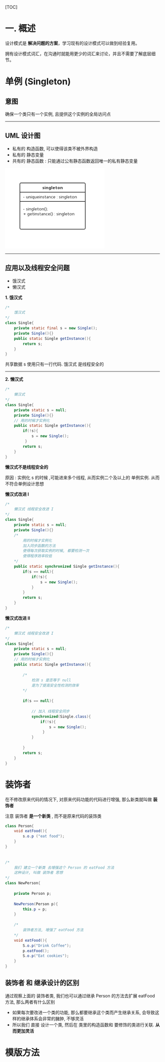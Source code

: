 [TOC]

# 一. 概述

设计模式是 **解决问题的方案**，学习现有的设计模式可以做到经验复用。

拥有设计模式词汇，在沟通时就能用更少的词汇来讨论，并且不需要了解底层细节。





# 单例 (Singleton)



## 意图

确保一个类只有一个实例, 且提供这个实例的全局访问点

<hr>

## UML 设计图

* 私有的 构造函数, 可以使得该类不被外界构造
* 私有的 静态变量
* 共有的 静态函数 : 只能通过公有静态函数返回唯一的私有静态变量

<img src ='image/2019-07-21-Singleton-uml.jpg' />

<hr>

## 应用以及线程安全问题

* 饿汉式
* 懒汉式



**1. 饿汉式**

~~~java
/*
	饿汉式
*/
class Single{
    private static final s = new Single();
    private Single(){}
    public static Single getInstance(){
        return s;
    }
}

~~~

共享数据 s 使用只有一行代码. 饿汉式 是线程安全的



<hr>

**2. 懒汉式**

~~~java
/*    
	懒汉式
*/
class Single{  
    private static s = null;    
    private Single(){}    
    // 用的时候才实例化     
    public static Single getInstance(){          
        if(!s){           
            s = new Single();        
         }        
        return s;   
    }
}
~~~

**懒汉式不是线程安全的**

原因 : 实例化 s 的时候 ,可能进来多个线程, 从而实例二个及以上的 单例实例. 从而不符合单例设计思想



**懒汉式改进 I**

~~~java
/*    
	懒汉式 线程安全改进 I
*/
class Single{  
    private static s = null;    
    private Single(){}       
    /*
    	用的时候才实例化  
    	加入同步函数的方法
    	使得每次获取实例的时候, 都要检测一次
    	使得程序效率较低
    */
    public static synchronized Single getInstance(){   
        if(s == null){
            if(!s){           
                s = new Single();        
            }        
        }
        return s;   
    }
}
~~~



**懒汉式改进 II**

~~~java
/*    
	懒汉式 线程安全改进 I
*/
class Single{  
    private static s = null;    
    private Single(){}    
    // 用的时候才实例化     
    public static Single getInstance(){   
        
        /*
        	检测 s 是否等于 null
        	是为了提高安全性检测的效率
        */
        
        if(s == null){
            
            // 加入 线程安全同步
            synchronized(Single.class){
                if(!s){           
                    s = new Single();        
                 }        
            }
            
        }
        return s;   
    }
}
~~~









# 装饰者

在不修改原来代码的情况下, 对原来代码功能的代码进行增强, 那么新类就叫做 **装饰者** 

注意 装饰者 **是一个新类** , 而不是原来代码的装饰类

~~~java
class Person{
    void eatFood(){
        s.o.p ("eat food");
    }
}


/*
	我们 建立一个新类 去增强这个 Person 的 eatFood 方法
	这种设计, 叫做 装饰者 思想
*/
class NewPerson{
    
    private Person p;
    
    NewPerson(Person p){
        this.p = p;
    }
    
    /*
    	装饰者方法, 增强了 eatFood 方法
    */
    void eatFood(){
        S.o.p("Drink Coffee");
		p.eatFood();
        S.o.p("Eat cookies");
    }
}
~~~


## 装饰者 和 继承设计的区别

通过观察上面的 装饰者类, 我们也可以通过继承 Person 的方法去扩展 eatFood 方法, 那么两者有什么区别

* 如果每次要改进一个类的功能, 那么都要继承这个类而产生继承关系, 会导致这样的继承体系会非常的臃肿, 不够灵活
* 所以我们 直接 设计一个类, 然后在 类里的构造函数和 要修饰的类进行关联. **从而更加灵活**









# 模版方法

































